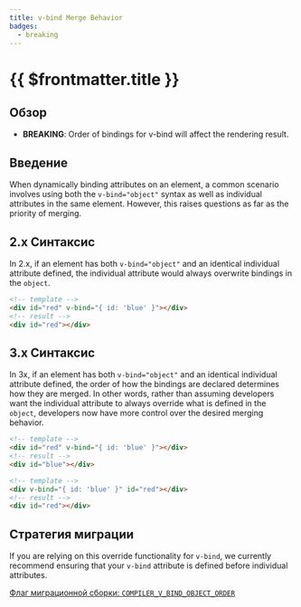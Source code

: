 ```yaml
---
title: v-bind Merge Behavior
badges:
  - breaking
---
```


# {{ $frontmatter.title }} <MigrationBadges :badges="$frontmatter.badges" />

## Обзор

- **BREAKING**: Order of bindings for v-bind will affect the rendering result.

## Введение

When dynamically binding attributes on an element, a common scenario involves using both the `v-bind="object"` syntax as well as individual attributes in the same element. However, this raises questions as far as the priority of merging.

## 2.x Синтаксис

In 2.x, if an element has both `v-bind="object"` and an identical individual attribute defined, the individual attribute would always overwrite bindings in the `object`.

```html
<!-- template -->
<div id="red" v-bind="{ id: 'blue' }"></div>
<!-- result -->
<div id="red"></div>
```

## 3.x Синтаксис

In 3x, if an element has both `v-bind="object"` and an identical individual attribute defined, the order of how the bindings are declared determines how they are merged. In other words, rather than assuming developers want the individual attribute to always override what is defined in the `object`, developers now have more control over the desired merging behavior.

```html
<!-- template -->
<div id="red" v-bind="{ id: 'blue' }"></div>
<!-- result -->
<div id="blue"></div>

<!-- template -->
<div v-bind="{ id: 'blue' }" id="red"></div>
<!-- result -->
<div id="red"></div>
```

## Стратегия миграции

If you are relying on this override functionality for `v-bind`, we currently recommend ensuring that your `v-bind` attribute is defined before individual attributes.

[Флаг миграционной сборки: `COMPILER_V_BIND_OBJECT_ORDER`](../migration-build.html#compat-configuration)
